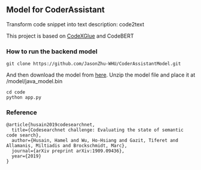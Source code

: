 ## Model for CoderAssistant

Transform code snippet into text description: code2text

This project is based on [CodeXGlue](https://github.com/microsoft/CodeXGLUE/tree/main/Code-Text/code-to-text) and CodeBERT



### How to run the backend model

```
git clone https://github.com/JasonZhu-WHU/CoderAssistantModel.git
```

And then download the model from [here](https://drive.google.com/file/d/1tvI22o3Eybyyrq6bbZ4G89A9WNjHZroj/view?usp=sharing). Unzip the model file and place it at /model/java_model.bin

```
cd code
python app.py
```



### Reference

```
@article{husain2019codesearchnet,
  title={Codesearchnet challenge: Evaluating the state of semantic code search},
  author={Husain, Hamel and Wu, Ho-Hsiang and Gazit, Tiferet and Allamanis, Miltiadis and Brockschmidt, Marc},
  journal={arXiv preprint arXiv:1909.09436},
  year={2019}
}
```

